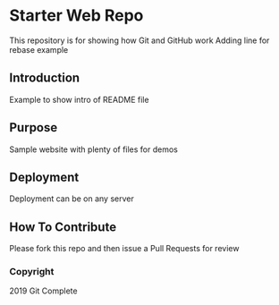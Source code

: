 # Starter Web Repo

This repository is for showing how Git and GitHub work
Adding line for rebase example 

## Introduction

Example to show intro of README file

## Purpose

Sample website with plenty of files for demos

## Deployment

Deployment can be on any server

## How To Contribute

Please fork this repo and then issue a Pull Requests for review

### Copyright

2019 Git Complete